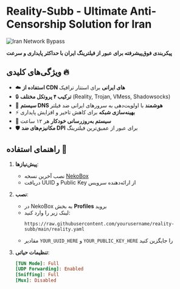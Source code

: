 # Reality-Subb - Ultimate Anti-Censorship Solution for Iran

![Iran Network Bypass](https://i.imgur.com/encrypted.png)

**پیکربندی فوق‌پیشرفته برای عبور از فیلترینگ ایران با حداکثر پایداری و سرعت**

## ویژگی‌های کلیدی 🔥

- ☁️ **استفاده از CDN های ایرانی** برای استتار ترافیک
- 🔒 **ترکیب ۴ پروتکل مختلف** (Reality, Trojan, VMess, Shadowsocks)
- 📡 **سیستم DNS هوشمند** با اولویت‌دهی به سرورهای ایرانی ضد فیلتر
- ⚡ **بهینه‌سازی شبکه** برای کاهش تاخیر و افزایش پایداری
- 🤖 **سیستم به‌روزرسانی خودکار** هر ۱۲ ساعت
- 🛡️ **مکانیزم‌های ضد DPI** برای عبور از عمیق‌ترین فیلترینگ

## راهنمای استفاده 🚀

1. **پیش‌نیازها**:
   - نصب آخرین نسخه [NekoBox](https://github.com/MatsuriDayo/NekoBoxForAndroid/releases)
   - دریافت UUID و Public Key از ارائه‌دهنده سرویس

2. **نصب**:
   - در NekoBox به بخش **Profiles** بروید
   - لینک زیر را وارد کنید:
     ```
     https://raw.githubusercontent.com/yourusername/reality-subb/main/reality.yaml
     ```
   - مقادیر `YOUR_UUID_HERE` و `YOUR_PUBLIC_KEY_HERE` را جایگزین کنید

3. **تنظیمات حیاتی**:
   ```ini
   [TUN Mode]: Full
   [UDP Forwarding]: Enabled
   [Sniffing]: Full
   [Mux]: Disabled

